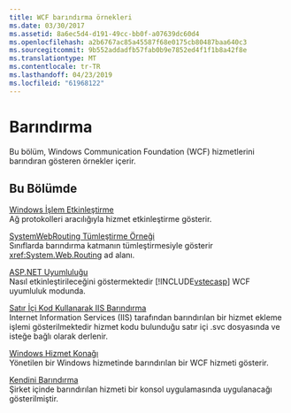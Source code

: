 ```yaml
---
title: WCF barındırma örnekleri
ms.date: 03/30/2017
ms.assetid: 8a6ec5d4-d191-49cc-bb0f-a07639dc60d4
ms.openlocfilehash: a2b6767ac85a45587f68e0175cb80487baa640c3
ms.sourcegitcommit: 9b552addadfb57fab0b9e7852ed4f1f1b8a42f8e
ms.translationtype: MT
ms.contentlocale: tr-TR
ms.lasthandoff: 04/23/2019
ms.locfileid: "61968122"
---
```

# <a name="hosting"></a>Barındırma
Bu bölüm, Windows Communication Foundation (WCF) hizmetlerini barındıran gösteren örnekler içerir.  
  
## <a name="in-this-section"></a>Bu Bölümde  
 [Windows İşlem Etkinleştirme](../../../../docs/framework/wcf/samples/windows-process-activation.md)  
 Ağ protokolleri aracılığıyla hizmet etkinleştirme gösterir.  
  
 [SystemWebRouting Tümleştirme Örneği](../../../../docs/framework/wcf/samples/systemwebrouting-integration-sample.md)  
 Sınıflarda barındırma katmanın tümleştirmesiyle gösterir <xref:System.Web.Routing> ad alanı.  
  
 [ASP.NET Uyumluluğu](../../../../docs/framework/wcf/samples/aspnet-compatibility.md)  
 Nasıl etkinleştirileceğini göstermektedir [!INCLUDE[vstecasp](../../../../includes/vstecasp-md.md)] WCF uyumluluk modunda.  
  
 [Satır İçi Kod Kullanarak IIS Barındırma](../../../../docs/framework/wcf/samples/iis-hosting-using-inline-code.md)  
 Internet Information Services (IIS) tarafından barındırılan bir hizmet ekleme işlemi gösterilmektedir hizmet kodu bulunduğu satır içi .svc dosyasında ve isteğe bağlı olarak derlenir.  
  
 [Windows Hizmet Konağı](../../../../docs/framework/wcf/samples/windows-service-host.md)  
 Yönetilen bir Windows hizmetinde barındırılan bir WCF hizmeti gösterir.  
  
 [Kendini Barındırma](../../../../docs/framework/wcf/samples/self-host.md)  
 Şirket içinde barındırılan hizmeti bir konsol uygulamasında uygulanacağı gösterilmiştir.
